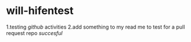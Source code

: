 # will-hifentest
1.testing *github* activities
2.add something to my read me to test for a pull request
repo *succesful* 
